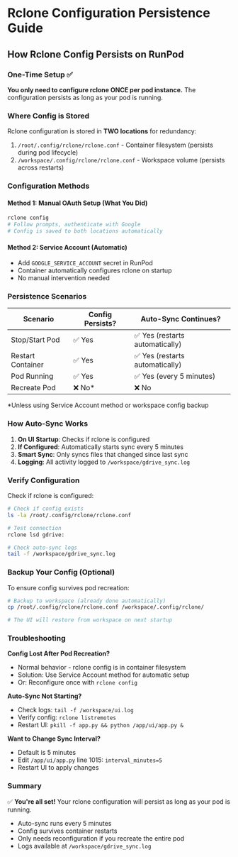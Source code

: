 # Rclone Configuration Persistence Guide

## How Rclone Config Persists on RunPod

### One-Time Setup ✅
**You only need to configure rclone ONCE per pod instance.** The configuration persists as long as your pod is running.

### Where Config is Stored

Rclone configuration is stored in **TWO locations** for redundancy:
1. `/root/.config/rclone/rclone.conf` - Container filesystem (persists during pod lifecycle)
2. `/workspace/.config/rclone/rclone.conf` - Workspace volume (persists across restarts)

### Configuration Methods

#### Method 1: Manual OAuth Setup (What You Did)
```bash
rclone config
# Follow prompts, authenticate with Google
# Config is saved to both locations automatically
```

#### Method 2: Service Account (Automatic)
- Add `GOOGLE_SERVICE_ACCOUNT` secret in RunPod
- Container automatically configures rclone on startup
- No manual intervention needed

### Persistence Scenarios

| Scenario | Config Persists? | Auto-Sync Continues? |
|----------|-----------------|---------------------|
| Stop/Start Pod | ✅ Yes | ✅ Yes (restarts automatically) |
| Restart Container | ✅ Yes | ✅ Yes (restarts automatically) |
| Pod Running | ✅ Yes | ✅ Yes (every 5 minutes) |
| Recreate Pod | ❌ No* | ❌ No |

*Unless using Service Account method or workspace config backup

### How Auto-Sync Works

1. **On UI Startup**: Checks if rclone is configured
2. **If Configured**: Automatically starts sync every 5 minutes
3. **Smart Sync**: Only syncs files that changed since last sync
4. **Logging**: All activity logged to `/workspace/gdrive_sync.log`

### Verify Configuration

Check if rclone is configured:
```bash
# Check if config exists
ls -la /root/.config/rclone/rclone.conf

# Test connection
rclone lsd gdrive:

# Check auto-sync logs
tail -f /workspace/gdrive_sync.log
```

### Backup Your Config (Optional)

To ensure config survives pod recreation:
```bash
# Backup to workspace (already done automatically)
cp /root/.config/rclone/rclone.conf /workspace/.config/rclone/

# The UI will restore from workspace on next startup
```

### Troubleshooting

**Config Lost After Pod Recreation?**
- Normal behavior - rclone config is in container filesystem
- Solution: Use Service Account method for automatic setup
- Or: Reconfigure once with `rclone config`

**Auto-Sync Not Starting?**
- Check logs: `tail -f /workspace/ui.log`
- Verify config: `rclone listremotes`
- Restart UI: `pkill -f app.py && python /app/ui/app.py &`

**Want to Change Sync Interval?**
- Default is 5 minutes
- Edit `/app/ui/app.py` line 1015: `interval_minutes=5`
- Restart UI to apply changes

### Summary

✅ **You're all set!** Your rclone configuration will persist as long as your pod is running.
- Auto-sync runs every 5 minutes
- Config survives container restarts
- Only needs reconfiguration if you recreate the entire pod
- Logs available at `/workspace/gdrive_sync.log`